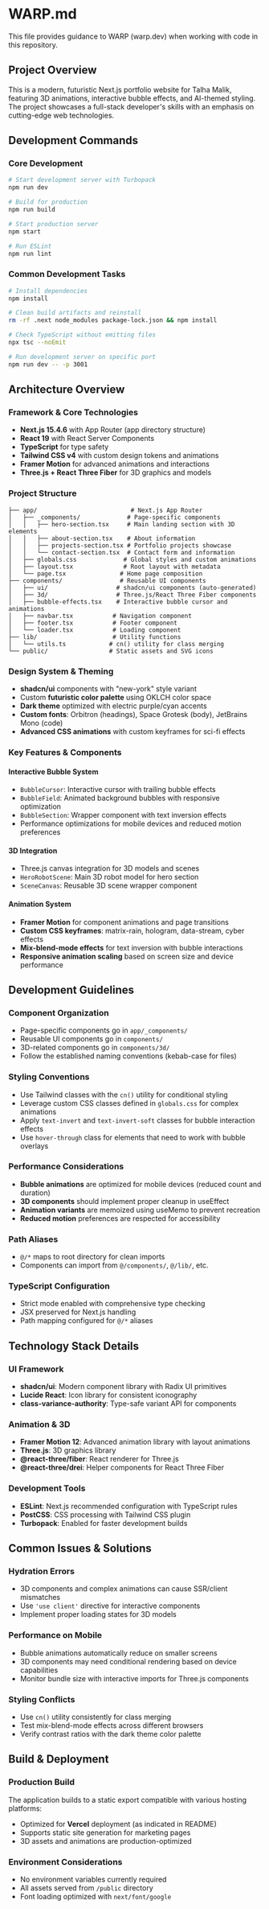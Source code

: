 # WARP.md

This file provides guidance to WARP (warp.dev) when working with code in this repository.

## Project Overview

This is a modern, futuristic Next.js portfolio website for Talha Malik, featuring 3D animations, interactive bubble effects, and AI-themed styling. The project showcases a full-stack developer's skills with an emphasis on cutting-edge web technologies.

## Development Commands

### Core Development
```bash
# Start development server with Turbopack
npm run dev

# Build for production
npm run build

# Start production server
npm start

# Run ESLint
npm run lint
```

### Common Development Tasks
```bash
# Install dependencies
npm install

# Clean build artifacts and reinstall
rm -rf .next node_modules package-lock.json && npm install

# Check TypeScript without emitting files
npx tsc --noEmit

# Run development server on specific port
npm run dev -- -p 3001
```

## Architecture Overview

### Framework & Core Technologies
- **Next.js 15.4.6** with App Router (app directory structure)
- **React 19** with React Server Components
- **TypeScript** for type safety
- **Tailwind CSS v4** with custom design tokens and animations
- **Framer Motion** for advanced animations and interactions
- **Three.js + React Three Fiber** for 3D graphics and models

### Project Structure
```
├── app/                          # Next.js App Router
│   ├── _components/             # Page-specific components
│   │   ├── hero-section.tsx     # Main landing section with 3D elements
│   │   ├── about-section.tsx    # About information
│   │   ├── projects-section.tsx # Portfolio projects showcase
│   │   └── contact-section.tsx  # Contact form and information
│   ├── globals.css             # Global styles and custom animations
│   ├── layout.tsx              # Root layout with metadata
│   └── page.tsx               # Home page composition
├── components/                # Reusable UI components
│   ├── ui/                   # shadcn/ui components (auto-generated)
│   ├── 3d/                   # Three.js/React Three Fiber components
│   ├── bubble-effects.tsx    # Interactive bubble cursor and animations
│   ├── navbar.tsx           # Navigation component
│   ├── footer.tsx           # Footer component
│   └── loader.tsx           # Loading component
├── lib/                     # Utility functions
│   └── utils.ts            # cn() utility for class merging
└── public/                 # Static assets and SVG icons
```

### Design System & Theming
- **shadcn/ui** components with "new-york" style variant
- Custom **futuristic color palette** using OKLCH color space
- **Dark theme** optimized with electric purple/cyan accents
- **Custom fonts**: Orbitron (headings), Space Grotesk (body), JetBrains Mono (code)
- **Advanced CSS animations** with custom keyframes for sci-fi effects

### Key Features & Components

#### Interactive Bubble System
- `BubbleCursor`: Interactive cursor with trailing bubble effects
- `BubbleField`: Animated background bubbles with responsive optimization
- `BubbleSection`: Wrapper component with text inversion effects
- Performance optimizations for mobile devices and reduced motion preferences

#### 3D Integration
- Three.js canvas integration for 3D models and scenes
- `HeroRobotScene`: Main 3D robot model for hero section
- `SceneCanvas`: Reusable 3D scene wrapper component

#### Animation System
- **Framer Motion** for component animations and page transitions
- **Custom CSS keyframes**: matrix-rain, hologram, data-stream, cyber effects
- **Mix-blend-mode effects** for text inversion with bubble interactions
- **Responsive animation scaling** based on screen size and device performance

## Development Guidelines

### Component Organization
- Page-specific components go in `app/_components/`
- Reusable UI components go in `components/`
- 3D-related components go in `components/3d/`
- Follow the established naming conventions (kebab-case for files)

### Styling Conventions
- Use Tailwind classes with the `cn()` utility for conditional styling
- Leverage custom CSS classes defined in `globals.css` for complex animations
- Apply `text-invert` and `text-invert-soft` classes for bubble interaction effects
- Use `hover-through` class for elements that need to work with bubble overlays

### Performance Considerations
- **Bubble animations** are optimized for mobile devices (reduced count and duration)
- **3D components** should implement proper cleanup in useEffect
- **Animation variants** are memoized using useMemo to prevent recreation
- **Reduced motion** preferences are respected for accessibility

### Path Aliases
- `@/*` maps to root directory for clean imports
- Components can import from `@/components/`, `@/lib/`, etc.

### TypeScript Configuration
- Strict mode enabled with comprehensive type checking
- JSX preserved for Next.js handling
- Path mapping configured for `@/*` aliases

## Technology Stack Details

### UI Framework
- **shadcn/ui**: Modern component library with Radix UI primitives
- **Lucide React**: Icon library for consistent iconography
- **class-variance-authority**: Type-safe variant API for components

### Animation & 3D
- **Framer Motion 12**: Advanced animation library with layout animations
- **Three.js**: 3D graphics library
- **@react-three/fiber**: React renderer for Three.js
- **@react-three/drei**: Helper components for React Three Fiber

### Development Tools
- **ESLint**: Next.js recommended configuration with TypeScript rules
- **PostCSS**: CSS processing with Tailwind CSS plugin
- **Turbopack**: Enabled for faster development builds

## Common Issues & Solutions

### Hydration Errors
- 3D components and complex animations can cause SSR/client mismatches
- Use `'use client'` directive for interactive components
- Implement proper loading states for 3D models

### Performance on Mobile
- Bubble animations automatically reduce on smaller screens
- 3D components may need conditional rendering based on device capabilities
- Monitor bundle size with interactive imports for Three.js components

### Styling Conflicts
- Use `cn()` utility consistently for class merging
- Test mix-blend-mode effects across different browsers
- Verify contrast ratios with the dark theme color palette

## Build & Deployment

### Production Build
The application builds to a static export compatible with various hosting platforms:
- Optimized for **Vercel** deployment (as indicated in README)
- Supports static site generation for marketing pages
- 3D assets and animations are production-optimized

### Environment Considerations
- No environment variables currently required
- All assets served from `/public` directory
- Font loading optimized with `next/font/google`
